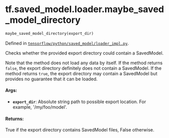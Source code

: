 <div itemscope itemtype="http://developers.google.com/ReferenceObject">
<meta itemprop="name" content="tf.saved_model.loader.maybe_saved_model_directory" />
</div>

# tf.saved_model.loader.maybe_saved_model_directory

``` python
maybe_saved_model_directory(export_dir)
```



Defined in [`tensorflow/python/saved_model/loader_impl.py`](https://www.tensorflow.org/code/tensorflow/python/saved_model/loader_impl.py).

Checks whether the provided export directory could contain a SavedModel.

Note that the method does not load any data by itself. If the method returns
`false`, the export directory definitely does not contain a SavedModel. If the
method returns `true`, the export directory may contain a SavedModel but
provides no guarantee that it can be loaded.

#### Args:

* <b>`export_dir`</b>: Absolute string path to possible export location. For example,
              '/my/foo/model'.


#### Returns:

True if the export directory contains SavedModel files, False otherwise.
